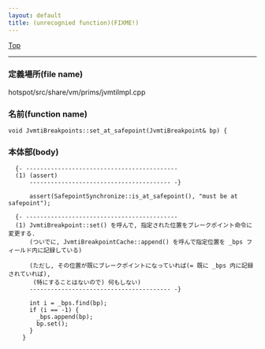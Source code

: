 ```yaml
---
layout: default
title: (unrecognied function)(FIXME!)
---
```

[Top](../index.html)

--- 
### 定義場所(file name)
hotspot/src/share/vm/prims/jvmtiImpl.cpp

### 名前(function name)
```
void JvmtiBreakpoints::set_at_safepoint(JvmtiBreakpoint& bp) {
```

### 本体部(body)
```
  {- -------------------------------------------
  (1) (assert)
      ---------------------------------------- -}

	  assert(SafepointSynchronize::is_at_safepoint(), "must be at safepoint");
	
  {- -------------------------------------------
  (1) JvmtiBreakpoint::set() を呼んで, 指定された位置をブレークポイント命令に変更する.
      (ついでに, JvmtiBreakpointCache::append() を呼んで指定位置を _bps フィールド内に記録している)
    
      (ただし, その位置が既にブレークポイントになっていれば(= 既に _bps 内に記録されていれば), 
       (特にすることはないので) 何もしない)
      ---------------------------------------- -}

	  int i = _bps.find(bp);
	  if (i == -1) {
	    _bps.append(bp);
	    bp.set();
	  }
	}
	
```


